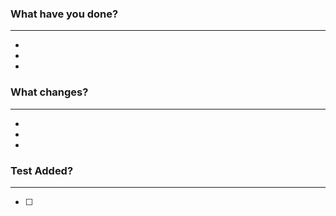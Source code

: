 ### What have you done?

---

<!-- Write behind the dash line to bulleting items -->

-
-
-

### What changes?

---

<!-- Write behind the dash line to bulleting items -->

-
-
-

### Test Added?

---

-   [ ]
